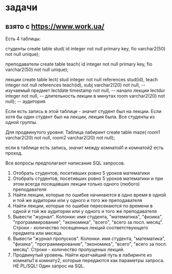   задачи
====================================================================================================================
  взято с https://www.work.ua/
--------------------------------------------------------------------------------------------------------------------

Есть 4 таблицы:

студенты
create table stud(
id integer not null primary key,
fio varchar2(50) not null unique);

преподаватели
create table teach(
id integer not null primary key,
fio varchar2(50) not null unique);

лекции
create table lect(
stud integer not null references stud(id),
teach integer not null references teach(id),
subj varchar2(20) not null, -- изучаемый предмет
lectdate timestamp not null, -- начало лекции
lectdur integer not null, -- длительность лекции в минутах
room varchar2(20) not null); -- аудитория

Если есть запись в этой таблице - значит студент был на лекции. 
Если хотя бы один студент был на лекции, лекция была. 
Все студенты из одной группы.


Для продвинутого уровня:
Таблица лабиринт
create table maze(
room1 varchar2(20) not null,
room2 varchar2(20) not null);

если в таблице есть запись, значит между комнатой1 и комнатой2 есть проход.

Все вопросы предполагают написание SQL запросов.
1. Отобрать студентов, посетивших ровно 5 уроков математики
2. Отобрать студентов, посетивших ровно 5 уроков математики 
и при этом всегда посещавших лекции только одного (любого) преподавателя
3. Найти лекции, которые по ошибке начинаются в одно время в одной и той же аудитории 
или у одного и того же преподавателя
4. Найти лекции, которые по ошибке пересекаются по времени в одной и той же аудитории 
или у одного и того же преподавателя
5. Вывести "журнал". Колонки: имя студента, "математика", "физика", "программирование", "экономика", "всего", 
"всего за посл. месяц". Строки - количество посещенных лекций соответствующего предмета или месяца.
6. Вывести "журнал пропусков". Колонки: имя студента, "математика", "физика", "программирование", "экономика", 
"всего", "всего за посл. месяц". Строки - количество пропущеных лекций.
7. Продвинутый уровень. Найти кратчайший путь в лабиринте из комнаты1 в комнату2, которые передаются как параметры
 запроса. НЕ PL/SQL! Один запрос на SQL.
